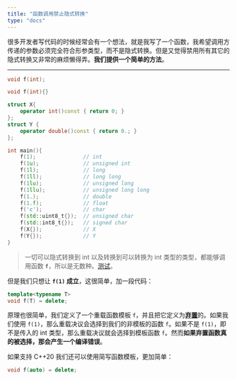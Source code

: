 ```yaml
---
title: "函数调用禁止隐式转换"
type: "docs"
---
```


很多开发者写代码的时候经常会有一个想法，就是我写了一个函数，我希望调用方传递的参数必须完全符合形参类型，而不是隐式转换。但是又觉得禁用所有其它的隐式转换又非常的麻烦懒得弄。**我们提供一个简单的方法**。

---

```cpp
void f(int);
```

```cpp
void f(int){}

struct X{
    operator int()const { return 0; }
};
struct Y {
    operator double()const { return 0.; }
};

int main(){
    f(1);               // int
    f(1u);              // unsigned int
    f(1l);              // long
    f(1ll);             // long long
    f(1lu);             // unsigned long
    f(1llu);            // unsigned long long
    f(1.);              // double
    f(1.f);             // float
    f('c');             // char
    f(std::uint8_t{});  // unsigned char
    f(std::int8_t{});   // signed char
    f(X{});             // X
    f(Y{});             // Y
}
```

> 一切可以隐式转换到 int 以及转换到可以转换为 int 类型的类型，都能够调用函数 **`f`**，所以是无数种。[测试](https://godbolt.org/z/s7jjzhe1e)。

但是我们只想让 **`f(1)` 成立**，这很简单，加一段代码：

```cpp
template<typename T>
void f(T) = delete;
```

原理也很简单，我们定义了一个重载函数模板 `f`，并且把它定义为[**弃置**](https://zh.cppreference.com/w/cpp/language/function#.E5.BC.83.E7.BD.AE.E5.87.BD.E6.95.B0)的。如果我们使用 `f(1)`，那么重载决议会选择到我们的非模板的函数 `f`。如果不是 `f(1)`，即不是传入的 int 类型，那么重载决议就会选择到模板函数 `f`。然而**如果弃置函数真的被选择，那会产生一个编译错误**。

如果支持 C++20 我们还可以使用简写函数模板，更加简单：

```cpp
void f(auto) = delete;
```
